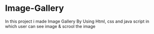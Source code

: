 # Image-Gallery
In this project i made Image Gallery By Using Html, css and java script in which user can see image & scrool the image 
